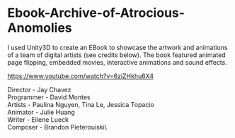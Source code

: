# Ebook-Archive-of-Atrocious-Anomolies

I used Unity3D to create an EBook to showcase the artwork and animations of a team of digital artists (see credits below).
The book featured animated page flipping, embedded movies, interactive animations and sound effects.

https://www.youtube.com/watch?v=6ziZHkhu6X4

Director - Jay Chavez\
Programmer - David Montes\
Artists - Paulina Nguyen, Tina Le, Jessica Topacio\
Animator - Julie Huang\
Writer - Eilene Lueck\
Composer - Brandon Pieterouiski\
